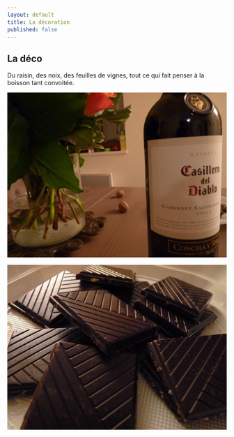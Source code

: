 ```yaml
---
layout: default
title: La décoration
published: false
---
```


## La déco

Du raisin, des noix, des feuilles de vignes, tout ce qui fait penser à la boisson tant convoitée.


![p1080239](/assets/images/pages/p1080239.jpg)


![p1080241](/assets/images/pages/p1080241.jpg)
